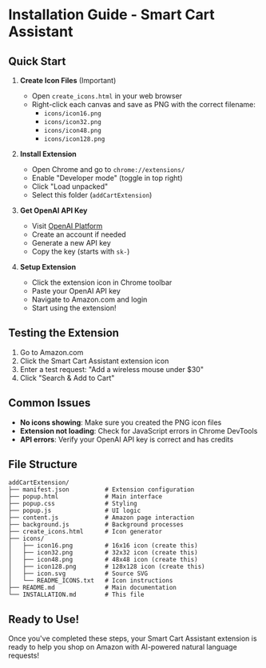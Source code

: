 # Installation Guide - Smart Cart Assistant

## Quick Start

1. **Create Icon Files** (Important)
   - Open `create_icons.html` in your web browser
   - Right-click each canvas and save as PNG with the correct filename:
     - `icons/icon16.png`
     - `icons/icon32.png`
     - `icons/icon48.png`
     - `icons/icon128.png`

2. **Install Extension**
   - Open Chrome and go to `chrome://extensions/`
   - Enable "Developer mode" (toggle in top right)
   - Click "Load unpacked"
   - Select this folder (`addCartExtension`)

3. **Get OpenAI API Key**
   - Visit [OpenAI Platform](https://platform.openai.com/api-keys)
   - Create an account if needed
   - Generate a new API key
   - Copy the key (starts with `sk-`)

4. **Setup Extension**
   - Click the extension icon in Chrome toolbar
   - Paste your OpenAI API key
   - Navigate to Amazon.com and login
   - Start using the extension!

## Testing the Extension

1. Go to Amazon.com
2. Click the Smart Cart Assistant extension icon
3. Enter a test request: "Add a wireless mouse under $30"
4. Click "Search & Add to Cart"

## Common Issues

- **No icons showing**: Make sure you created the PNG icon files
- **Extension not loading**: Check for JavaScript errors in Chrome DevTools
- **API errors**: Verify your OpenAI API key is correct and has credits

## File Structure

```
addCartExtension/
├── manifest.json          # Extension configuration
├── popup.html             # Main interface
├── popup.css              # Styling
├── popup.js               # UI logic
├── content.js             # Amazon page interaction
├── background.js          # Background processes
├── create_icons.html      # Icon generator
├── icons/
│   ├── icon16.png         # 16x16 icon (create this)
│   ├── icon32.png         # 32x32 icon (create this)
│   ├── icon48.png         # 48x48 icon (create this)
│   ├── icon128.png        # 128x128 icon (create this)
│   ├── icon.svg           # Source SVG
│   └── README_ICONS.txt   # Icon instructions
├── README.md              # Main documentation
└── INSTALLATION.md        # This file
```

## Ready to Use!

Once you've completed these steps, your Smart Cart Assistant extension is ready to help you shop on Amazon with AI-powered natural language requests!
